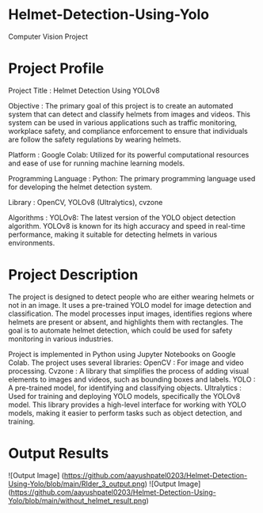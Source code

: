 # Helmet-Detection-Using-Yolo
Computer Vision Project

# Project Profile
Project Title :	Helmet Detection Using YOLOv8

Objective :	The primary goal of this project is to create an automated system that can detect and classify helmets from images and videos. This system can be used in various applications such as traffic monitoring, workplace safety, and compliance enforcement to ensure that individuals are follow the safety regulations by wearing helmets. 

Platform : Google Colab: Utilized for its powerful computational resources and ease of use for running machine learning models.

Programming Language : 	Python: The primary programming language used for developing the helmet detection system.

Library :	OpenCV, YOLOv8 (Ultralytics), cvzone	

Algorithms : YOLOv8: The latest version of the YOLO object detection algorithm. YOLOv8 is known for its high accuracy and speed in real-time performance, making it suitable for detecting helmets in various environments.

# Project Description
The project is designed to detect people who are either wearing helmets or not in an image. It uses a pre-trained YOLO model for image detection and classification. The model processes input images, identifies regions where helmets are present or absent, and highlights them with rectangles. The goal is to automate helmet detection, which could be used for safety monitoring in various industries. 

Project is implemented in Python using Jupyter Notebooks on Google Colab. The project uses several libraries:
OpenCV : For image and video processing.
Cvzone : A library that simplifies the process of adding visual elements to images and videos, such as bounding boxes and labels.
YOLO : A pre-trained model, for identifying and classifying objects.
Ultralytics : Used for training and deploying YOLO models, specifically the YOLOv8 model. This library provides a high-level interface for working with YOLO models, making it easier to perform tasks such as object detection, and training.

# Output Results
![Output Image] (https://github.com/aayushpatel0203/Helmet-Detection-Using-Yolo/blob/main/RIder_3_output.png)
![Output Image] (https://github.com/aayushpatel0203/Helmet-Detection-Using-Yolo/blob/main/without_helmet_result.png)



